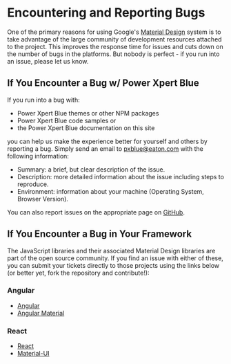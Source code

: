 # Encountering and Reporting Bugs

One of the primary reasons for using Google's [Material Design](https://material.io/) system is to take advantage of the large community of development resources attached to the project. This improves the response time for issues and cuts down on the number of bugs in the platforms. But nobody is perfect - if you run into an issue, please let us know.

## If You Encounter a Bug w/ Power Xpert Blue
If you run into a bug with:
* Power Xpert Blue themes or other NPM packages
* Power Xpert Blue code samples or
* the Power Xpert Blue documentation on this site

you can help us make the experience better for yourself and others by reporting a bug. Simply send an email to pxblue@eaton.com with the following information:
* Summary: a brief, but clear description of the issue.
* Description: more detailed information about the issue including steps to reproduce.
* Environment: information about your machine (Operating System, Browser Version).

You can also report issues on the appropriate page on [GitHub](https://github.com/pxblue).

## If You Encounter a Bug in Your Framework
The JavaScript libraries and their associated Material Design libraries are part of the open source community. If you find an issue with either of these, you can submit your tickets directly to those projects using the links below (or better yet, fork the repository and contribute!):

### Angular
* [Angular](https://github.com/angular/angular/issues)
* [Angular Material](https://github.com/angular/material2)

### React
* [React](https://github.com/facebook/react/issues)
* [Material-UI](https://github.com/mui-org/material-ui/issues)

